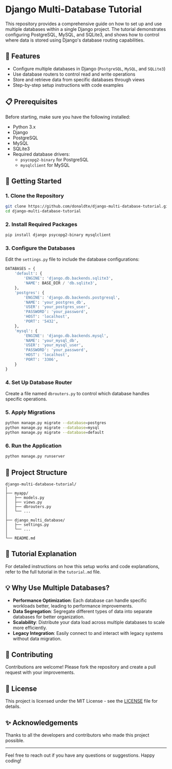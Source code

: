 
# Django Multi-Database Tutorial

This repository provides a comprehensive guide on how to set up and use multiple databases within a single Django project. The tutorial demonstrates configuring PostgreSQL, MySQL, and SQLite3, and shows how to control where data is stored using Django's database routing capabilities.

## 🌟 Features
- Configure multiple databases in Django (`PostgreSQL`, `MySQL`, and `SQLite3`)
- Use database routers to control read and write operations
- Store and retrieve data from specific databases through views
- Step-by-step setup instructions with code examples

## 📋 Prerequisites
Before starting, make sure you have the following installed:
- Python 3.x
- Django
- PostgreSQL
- MySQL
- SQLite3
- Required database drivers:
  - `psycopg2-binary` for PostgreSQL
  - `mysqlclient` for MySQL

## 🚀 Getting Started

### 1. Clone the Repository
```bash
git clone https://github.com/donaldte/django-multi-database-tutorial.git
cd django-multi-database-tutorial
```

### 2. Install Required Packages
```bash
pip install django psycopg2-binary mysqlclient
```

### 3. Configure the Databases
Edit the `settings.py` file to include the database configurations:
```python
DATABASES = {
    'default': {
        'ENGINE': 'django.db.backends.sqlite3',
        'NAME': BASE_DIR / 'db.sqlite3',
    },
    'postgres': {
        'ENGINE': 'django.db.backends.postgresql',
        'NAME': 'your_postgres_db',
        'USER': 'your_postgres_user',
        'PASSWORD': 'your_password',
        'HOST': 'localhost',
        'PORT': '5432',
    },
    'mysql': {
        'ENGINE': 'django.db.backends.mysql',
        'NAME': 'your_mysql_db',
        'USER': 'your_mysql_user',
        'PASSWORD': 'your_password',
        'HOST': 'localhost',
        'PORT': '3306',
    }
}
```

### 4. Set Up Database Router
Create a file named `dbrouters.py` to control which database handles specific operations.

### 5. Apply Migrations
```bash
python manage.py migrate --database=postgres
python manage.py migrate --database=mysql
python manage.py migrate --database=default
```

### 6. Run the Application
```bash
python manage.py runserver
```

## 📂 Project Structure
```
django-multi-database-tutorial/
│
├── myapp/
│   ├── models.py
│   ├── views.py
│   ├── dbrouters.py
│   └── ...
│
├── django_multi_database/
│   ├── settings.py
│   └── ...
│
└── README.md
```

## 📝 Tutorial Explanation
For detailed instructions on how this setup works and code explanations, refer to the full tutorial in the `tutorial.md` file.

## 💡 Why Use Multiple Databases?
- **Performance Optimization**: Each database can handle specific workloads better, leading to performance improvements.
- **Data Segregation**: Segregate different types of data into separate databases for better organization.
- **Scalability**: Distribute your data load across multiple databases to scale more efficiently.
- **Legacy Integration**: Easily connect to and interact with legacy systems without data migration.

## 🤝 Contributing
Contributions are welcome! Please fork the repository and create a pull request with your improvements.

## 📄 License
This project is licensed under the MIT License - see the [LICENSE](LICENSE) file for details.

## ✨ Acknowledgements
Thanks to all the developers and contributors who made this project possible.

---
Feel free to reach out if you have any questions or suggestions. Happy coding!
```

